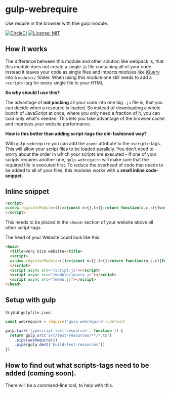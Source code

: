 # gulp-webrequire

Use require in the browser with thie gulp module.

[![CircleCI](https://circleci.com/gh/robojones/gulp-webrequire.svg?style=shield)](https://circleci.com/gh/robojones/gulp-webrequire)
[![License: MIT](https://img.shields.io/badge/License-MIT-yellow.svg)](https://opensource.org/licenses/MIT)

## How it works

The difference between this module and other solution like webpack is, that this module does not create a single .js file containing all of your code.
Instead it leaves your code as single files and imports modules like [jQuery](https://npmjs.com/package/jquery) into a `modules/` folder.
When using this module one still needs to add a `<script>`-tag for every single file to your HTML.

__So why should I use this?__

The advantage of __not packing__ all your code into one big `.js` file is, that you can decide when a resource is loaded.
So instead of downloading a whole bunch of JavaScript at once, where you only need a fraction of it, you can load only what's needed.
This lets you take advantage of the browser cache and improves your website performance.

__How is this better than adding script-tags the old-fashioned way?__

With `gulp-webrequire` you can add the `async` attribute to the `<script>`-tags.
This will allow your script files to be loaded parallely.
You don't need to worry about the order in which your scripts are executed - If one of your scripts requires another one,
`gulp-webrequire` will make sure that the required file is executed first.
To reduce the overhead of code that needs to be added to all of your files, this modules works with a __small inline code-snippet__.

## Inline snippet

```html
<script>
window.registerModule=(()=>{const n={},t={};return function(o,c,r){function e(n){u=u.filter(t=>t!==n)}function f(){u.length||function(){const o={exports:{}};r(o,o.exports,i),function(o){n[c]=o.exports,t[c]&&t[c].forEach(n=>n())}(o)}()}function i(t){const c=o.find(n=>n[0]===t)[1];return n[c]}let u=o.map(n=>n[1]);o.forEach(([o,c])=>{n[c]?e(c):function(n,o){t[n]||(t[n]=[]),t[n].push(o)}(c,()=>{e(c),f()})}),f()}})();
</script>
```

This needs to be placed in the `<head>` section of your website above all other script-tags.

The head of your Website could look like this:

```html
<head>
  <title>Very nice website</title>
  <script>
  window.registerModule=(()=>{const n={},t={};return function(o,c,r){function e(n){u=u.filter(t=>t!==n)}function f(){u.length||function(){const o={exports:{}};r(o,o.exports,i),function(o){n[c]=o.exports,t[c]&&t[c].forEach(n=>n())}(o)}()}function i(t){const c=o.find(n=>n[0]===t)[1];return n[c]}let u=o.map(n=>n[1]);o.forEach(([o,c])=>{n[c]?e(c):function(n,o){t[n]||(t[n]=[]),t[n].push(o)}(c,()=>{e(c),f()})}),f()}})();
  </script>
  <script async src="/script.js"></script>
  <script async src="/module/jquery.js"></script>
  <script async src="/menu.js"></script>
</head>
```

## Setup with gulp

In your `gulpfile.json`:

```javascript
const webrequire = require('gulp-webrequire').default

gulp.task('typescript-test-resources', function () {
  return gulp.src('src/test-resources/**/*.ts')
    .pipe(webRequire())
    .pipe(gulp.dest('build/test-resources'))
})
```

## How to find out what scripts-tags need to be added (coming soon).

There will be a command-line tool, to help with this.

